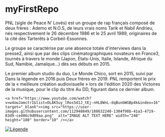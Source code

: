 # myFirstRepo
PNL (sigle de Peace N’ Lovés) est un groupe de rap français composé de deux frères : Ademo et N.O.S, de leurs vrais noms Tarik et Nabil Andrieu,
nés respectivement le 26 décembre 1986 et le 25 avril 1989, originaires de la cité des Tarterêts à Corbeil-Essonnes.

Le groupe se caractérise par une absence totale d'interviews dans la presse2, ainsi que par des clips cinématographiques novateurs en France3, 
tournés à travers le monde (Japon, États-Unis, Italie, Islande, Afrique du Sud, Namibie, Jamaïque…) dès ses débuts en 2015.

Le premier album studio du duo, Le Monde Chico, sort en 2015, suivi par Dans la légende en 2016 puis Deux frères en 2019. 
PNL remportent le prix de la « meilleure création audiovisuelle » lors de l'édition 2020 des Victoires de la musique, pour le clip du titre Au DD,
figurant dans ce dernier album.

`
<a href="https://www.youtube.com/watch?v=w4owJamctrI&list=OLAK5uy_lRos5d1J_tEj-nHL8WnL-dqBunbWGBp4k&index=16" target="_blank"><img src="https://user-images.githubusercontent.com/112948849/188632240-1304f98b-41a3-4719-83d9-ce406c9d09aa.png" 
alt="IMAGE ALT TEXT HERE" width="240" height="180" border="10" /></a>
`

[![Légende](https://user-images.githubusercontent.com/112948849/188632240-1304f98b-41a3-4719-83d9-ce406c9d09aa.png)](https://www.youtube.com/watch?v=w4owJamctrI&list=OLAK5uy_lRos5d1J_tEj-nHL8WnL-dqBunbWGBp4k&index=16)




